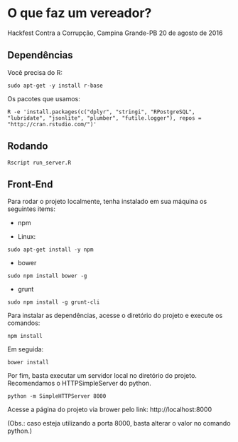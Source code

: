 # O que faz um vereador?

Hackfest Contra a Corrupção, Campina Grande-PB
20 de agosto de 2016

## Dependências

Você precisa do R: 

```
sudo apt-get -y install r-base
```

Os pacotes que usamos: 

```
R -e 'install.packages(c("dplyr", "stringi", "RPostgreSQL", "lubridate", "jsonlite", "plumber", "futile.logger"), repos = "http://cran.rstudio.com/")'
```

## Rodando

```
Rscript run_server.R 
```

## Front-End

Para rodar o projeto localmente, tenha instalado em sua máquina os seguintes items:

* npm

- Linux: 

```
sudo apt-get install -y npm
```

* bower

```
sudo npm install bower -g
```

* grunt

```
sudo npm install -g grunt-cli
```

Para instalar as dependências, acesse o diretório do projeto e execute os comandos:

```
npm install
```

Em seguida:

```
bower install
```

Por fim, basta executar um servidor local no diretório do projeto. Recomendamos o HTTPSimpleServer do python.

```
python -m SimpleHTTPServer 8000
```

Acesse a página do projeto via brower pelo link: http://localhost:8000

(Obs.: caso esteja utilizando a porta 8000, basta alterar o valor no comando python.)


